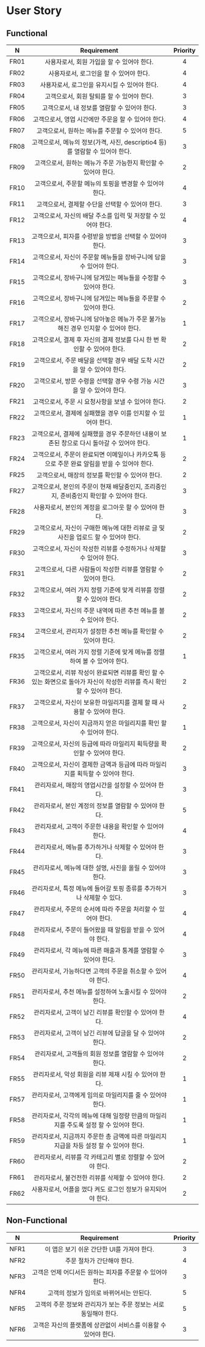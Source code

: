 # User Story

## Functional

N | Requirement | Priority
---|:---:|:---:
FR01 | 사용자로서, 회원 가입을 할 수 있어야 한다. | 4
FR02 | 사용자로서, 로그인을 할 수 있어야 한다. | 4
FR03 | 사용자로서, 로그인을 유지시킬 수 있어야 한다. | 4
FR04 | 고객으로서, 회원 탈퇴를 할 수 있어야 한다. | 3
FR05 | 고객으로서, 내 정보를 열람할 수 있어야 한다. | 3
FR06 | 고객으로서, 영업 시간에만 주문을 할 수 있어야 한다. | 4
FR07 | 고객으로서, 원하는 메뉴를 주문할 수 있어야 한다. | 5
FR08 | 고객으로서, 메뉴의 정보(가격, 사진, descriptio4 등)를 열람할 수 있어야 한다. | 3
FR09 | 고객으로서, 원하는 메뉴가 주문 가능한지 확인할 수 있어야 한다. | 2
FR10 | 고객으로서, 주문할 메뉴의 토핑을 변경할 수 있어야 한다. | 4
FR11 | 고객으로서, 결제할 수단을 선택할 수 있어야 한다. | 3
FR12 | 고객으로서, 자신의 배달 주소를 입력 및 저장할 수 있어야 한다. | 4
FR13 | 고객으로서, 피자를 수령받을 방법을 선택할 수 있어야 한다. | 3
FR14 | 고객으로서, 자신이 주문할 메뉴들을 장바구니에 담을 수 있어야 한다. | 3
FR15 | 고객으로서, 장바구니에 담겨있는 메뉴들을 수정할 수 있어야 한다. | 3
FR16 | 고객으로서, 장바구니에 담겨있는 메뉴들을 주문할 수 있어야 한다. | 2
FR17 | 고객으로서, 장바구니에 담아놓은 메뉴가 주문 불가능해진 경우 인지할 수 있어야  한다. | 1
FR18 | 고객으로서, 결제 후 자신의 결제 정보를 다시 한 번 확인할 수 있어야 한다. | 2
FR19 | 고객으로서, 주문 배달을 선택할 경우 배달 도착 시간을 알 수 있어야 한다. | 2
FR20 | 고객으로서, 방문 수령을 선택할 경우 수령 가능 시간을 알 수 있어야 한다. | 3
FR21 | 고객으로서, 주문 시 요청사항을 보낼 수 있어야 한다. | 2
FR22 | 고객으로서, 결제에 실패했을 경우 이를 인지할 수 있어야 한다. | 1
FR23 | 고객으로서, 결제에 실패했을 경우 주문하던 내용이 보존된 창으로 다시 돌아갈 수 있어야 한다. | 1  
FR24 | 고객으로서, 주문이 완료되면 이메일이나 카카오톡 등으로 주문 완료 알림을 받을 수 있어야 한다. | 2
FR25 | 고객으로서, 매장의 정보를 확인할 수 있어야 한다. | 2
FR27 | 고객으로서, 본인의 주문이 현재 배달중인지, 조리중인지, 준비중인지 확인할 수 있어야 한다. | 3
FR28 | 사용자로서, 본인의 계정을 로그아웃 할 수 있어야 한다. | 3
FR29 | 고객으로서, 자신이 구매한 메뉴에 대한 리뷰로 글 및 사진을 업로드 할 수 있어야 한다. | 2
FR30 | 고객으로서, 자신이 작성한 리뷰를 수정하거나 삭제할 수 있어야 한다. | 3
FR31 | 고객으로서, 다른 사람들이 작성한 리뷰를 열람할 수 있어야 한다. | 2
FR32 | 고객으로서, 여러 가지 정렬 기준에 맞게 리뷰를 정렬할 수 있어야 한다. | 2
FR33 | 고객으로서, 자신의 주문 내역에 따른 추천 메뉴를 볼 수 있어야 한다. | 2
FR34 | 고객으로서, 관리자가 설정한 추천 메뉴를 확인할 수 있어야 한다. | 2
FR35 | 고객으로서, 여러 가지 정렬 기준에 맞게 메뉴를 정렬하여 볼 수 있어야 한다. | 1
FR36 | 고객으로서, 리뷰 작성이 완료되면 리뷰를 확인 할 수 있는 화면으로 돌아가 자신이 작성한 리뷰를 즉시 확인 할 수 있어야 한다. | 2
FR37 | 고객으로서, 자신이 보유한 마일리지를 결제 할 때 사용할 수 있어야 한다. | 2
FR38 | 고객으로서, 자신이 지금까지 얻은 마일리지를 확인 할 수 있어야 한다. | 1
FR39 | 고객으로서, 자신의 등급에 따라 마일리지 획득량을 확인할 수 있어야 한다. | 2 
FR40 | 고객으로서, 자신이 결제한 금액과 등급에 따라 마일리지를 획득할 수 있어야 한다. | 3
FR41 | 관리자로서, 매장의 영업시간을 설정할 수 있어야 한다. | 3
FR42 | 관리자로서, 본인 계정의 정보를 열람할 수 있어야 한다. | 5
FR43 | 관리자로서, 고객이 주문한 내용을 확인할 수 있어야 한다. | 4
FR44 | 관리자로서, 메뉴를 추가하거나 삭제할 수 있어야 한다. | 3
FR45 | 관리자로서, 메뉴에 대한 설명, 사진을 올릴 수 있어야 한다. | 3
FR46 | 관리자로서, 특정 메뉴에 들어갈 토핑 종류를 추가하거나 삭제할 수 있다. | 3
FR47 | 관리자로서, 주문의 순서에 따라 주문을 처리할 수 있어야 한다. | 4
FR48 | 관리자로서, 주문이 들어왔을 때 알림을 받을 수 있어야 한다. | 4
FR49 | 관리자로서, 각 메뉴에 따른 매출과 통계를 열람할 수 있어야 한다. | 3
FR50 | 관리자로서, 가능하다면 고객의 주문을 취소할 수 있어야 한다. | 4
FR51 | 관리자로서, 추천 메뉴를 설정하여 노출시킬 수 있어야 한다. | 2
FR52 | 관리자로서, 고객이 남긴 리뷰를 확인할 수 있어야 한다. | 4
FR53 | 관리자로서, 고객이 남긴 리뷰에 답글을 달 수 있어야 한다. | 2
FR54 | 관리자로서, 고객들의 회원 정보를 열람할 수 있어야 한다. | 2
FR55 | 관리자로서, 악성 회원을 리뷰 제재 시킬 수 있어야 한다. | 1
FR57 | 관리자로서, 고객에게 임의로 마일리지를 줄 수 있어야 한다. | 1
FR58 | 관리자로서, 각각의 메뉴에 대해 일정량 만큼의 마일리지를 주도록 설정 할 수 있어야 한다. | 1
FR59 | 관리자로서, 지금까지 주문한 총 금액에 따른 마일리지 지급을 차등 설정 할 수 있어야 한다. | 1
FR60 | 관리자로서, 리뷰를 각 카테고리 별로 정렬할 수 있어야 한다. | 2
FR61 | 관리자로서, 불건전한 리뷰를 삭제할 수 있어야 한다. | 2
FR62 | 사용자로서, 어플을 껐다 켜도 로그인 정보가 유지되어야 한다. | 2

## Non-Functional
N | Requirement | Priority
---|:---:|:---:
NFR1 | 이 앱은 보기 쉬운 간단한 UI를 가져야 한다. | 3
NFR2 | 주문 절차가 간단해야 한다. | 4
NFR3 | 고객은 언제 어디서든 원하는 피자를  주문할 수 있어야 한다. | 3
NFR4 | 고객의 정보가 임의로 바뀌어서는 안된다. | 5
NFR5 | 고객의 주문 정보와 관리자가 보는 주문 정보는 서로 동일해야 한다. | 5 
NFR6 | 고객은 자신의 플랫폼에 상관없이 서비스를 이용할 수 있어야 한다. | 3

